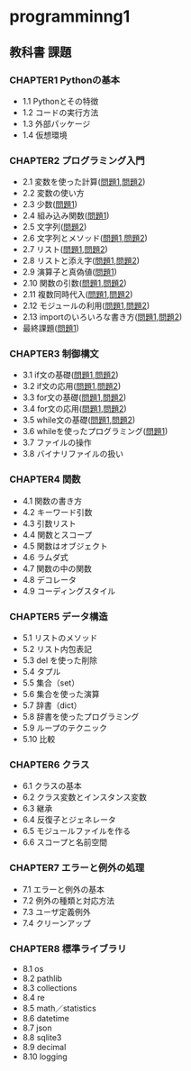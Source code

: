 # programminng1

## 教科書 課題

### CHAPTER1 Pythonの基本
* 1.1 Pythonとその特徴
* 1.2 コードの実行方法
* 1.3 外部パッケージ
* 1.4 仮想環境

### CHAPTER2 プログラミング入門
* 2.1 変数を使った計算([問題1](chapter02/Q2_1_1.py),[問題2](chapter02/Q2_1_2.py)) 
* 2.2 変数の使い方 
* 2.3 少数([問題1](chapter02/Q2_3_1.py)) 
* 2.4 組み込み関数([問題1](chapter02/Q2_4_1.py)) 
* 2.5 文字列([問題2](chapter02/Q2_5_2.py)) 
* 2.6 文字列とメソッド([問題1](chapter02/Q2_6_1.py),[問題2](chapter02/Q2_6_2.py)) 
* 2.7 リスト([問題1](chapter02/Q2_7_1.py),[問題2](chapter02/Q2_7_2.py)) 
* 2.8 リストと添え字([問題1](chapter02/Q2_8_1.py),[問題2](chapter02/Q2_8_2.py)) 
* 2.9 演算子と真偽値([問題1](chapter02/Q2_9_1.py)) 
* 2.10 関数の引数([問題1](chapter02/Q2_10_1.py),[問題2](chapter02/Q2_10_2.py)) 
* 2.11 複数同時代入([問題1](chapter02/Q2_11_1.py),[問題2](chapter02/Q2_11_2.py)) 
* 2.12 モジュールの利用([問題1](chapter02/Q2_12_1.py),[問題2](chapter02/Q2_11_2.py)) 
* 2.13 importのいろいろな書き方([問題1](chapter02/Q2_13_1.py),[問題2](chapter02/Q2_13_2.py))
* 最終課題([問題1](chapter02/Q2_final.py))

### CHAPTER3 制御構文
* 3.1 if文の基礎([問題1](chapter03/Q3_1_1.py),[問題2](chapter03/Q3_1_2.py))
* 3.2 if文の応用([問題1](chapter03/Q3_2_1.py),[問題2](chapter03/Q3_2_2.py))
* 3.3 for文の基礎([問題1](chapter03/Q3_3_1.py),[問題2](chapter03/Q3_3_2.py))
* 3.4 for文の応用([問題1](chapter03/Q3_4_1.py),[問題2](chapter03/Q3_4_2.py))
* 3.5 while文の基礎([問題1](chapter03/Q3_5_1.py),[問題2](chapter03/Q3_5_2.py))
* 3.6 whileを使ったプログラミング([問題1](chapter03/Q3_6_1.py))
* 3.7 ファイルの操作
* 3.8 バイナリファイルの扱い

### CHAPTER4 関数
* 4.1 関数の書き方
* 4.2 キーワード引数
* 4.3 引数リスト
* 4.4 関数とスコープ
* 4.5 関数はオブジェクト
* 4.6 ラムダ式
* 4.7 関数の中の関数
* 4.8 デコレータ
* 4.9 コーディングスタイル

### CHAPTER5 データ構造
* 5.1 リストのメソッド
* 5.2 リスト内包表記
* 5.3 del を使った削除
* 5.4 タプル
* 5.5 集合（set）
* 5.6 集合を使った演算
* 5.7 辞書（dict）
* 5.8 辞書を使ったプログラミング
* 5.9 ループのテクニック
* 5.10 比較

### CHAPTER6 クラス
* 6.1 クラスの基本
* 6.2 クラス変数とインスタンス変数
* 6.3 継承
* 6.4 反復子とジェネレータ
* 6.5 モジュールファイルを作る
* 6.6 スコープと名前空間

### CHAPTER7 エラーと例外の処理
* 7.1 エラーと例外の基本
* 7.2 例外の種類と対応方法
* 7.3 ユーザ定義例外
* 7.4 クリーンアップ

### CHAPTER8 標準ライブラリ
* 8.1 os
* 8.2 pathlib
* 8.3 collections
* 8.4 re
* 8.5 math／statistics
* 8.6 datetime
* 8.7 json
* 8.8 sqlite3
* 8.9 decimal
* 8.10 logging
